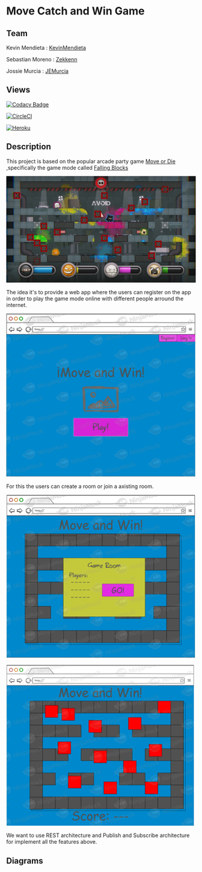 ﻿# Move Catch and Win Game

## Team
Kevin Mendieta : [KevinMendieta](https://github.com/KevinMendieta)

Sebastian Moreno : [Zekkenn](https://github.com/Zekkenn)

Jossie Murcia : [JEMurcia](https://github.com/JEMurcia)

## Views
[![Codacy Badge](https://api.codacy.com/project/badge/Grade/2dad50f918ab48fcb6c67a5cca17d25a)](https://www.codacy.com/app/KevinMendieta/Move-Catch-And-Win-Game?utm_source=github.com&amp;utm_medium=referral&amp;utm_content=KevinMendieta/Move-Catch-And-Win-Game&amp;utm_campaign=Badge_Grade)

[![CircleCI](https://circleci.com/gh/KevinMendieta/Move-Catch-And-Win-Game.svg?style=svg)](https://circleci.com/gh/KevinMendieta/Move-Catch-And-Win-Game)

[![Heroku](https://wmpics.pics/di-NNAT.png)](https://move-catch-and-win.herokuapp.com/)

## Description
This project is based on the popular arcade party game [Move or Die](http://www.moveordiegame.com/)
,specifically the game mode called [Falling Blocks](http://move-or-die.wikia.com/wiki/Gamemodes)

![](img/FallingBlocks.jpg)

The idea it's to provide a web app where the users can register on the app in order to play the game mode online
with different people arround the internet.

![](img/v1.png)

For this the users can create a room or join a axisting room.
 
![](img/v6.png)

![](img/v7.png)

We want to use REST architecture and Publish and Subscribe architecture for implement all the features above.

## Diagrams

